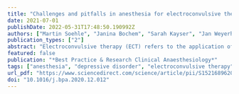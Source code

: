 ```yaml
---
title: "Challenges and pitfalls in anesthesia for electroconvulsive therapy"
date: 2021-07-01
publishDate: 2022-05-31T17:48:50.190992Z
authors: ["Martin Soehle", "Janina Bochem", "Sarah Kayser", "Jan Weyerhäuser", "Ricard Valero"]
publication_types: ["2"]
abstract: "Electroconvulsive therapy (ECT) refers to the application of electricity to the patients’ scalp to treat psychiatric disorders, most notably, treatment-resistant depression. It is a safe, effective, and evidence-based therapy that is performed with general anesthesia. Muscle relaxation is used to prevent injuries related to the tonic–clonic seizure caused by ECT. Hypnotics are administered to induce amnesia and unconsciousness, so that, patients do not experience the period of muscle relaxation, while the generalized seizure is left unnoticed. For the anesthesiologist, ECT is associated with the challenges and pitfalls that are related to informed consent, social acceptance of ECT, airway management (especially in COVID-19 patients), and the interaction between ventilation and anesthetics from one viewpoint, and seizure induction and maintenance from another. The exact mode of action of the therapy is as unknown as the optimal choice or combination of anesthetics used."
featured: false
publication: "*Best Practice & Research Clinical Anaesthesiology*"
tags: ["anesthesia", "depressive disorder", "electroconvulsive therapy", "general", "treatment-resistant depression"]
url_pdf: "https://www.sciencedirect.com/science/article/pii/S1521689620301361"
doi: "10.1016/j.bpa.2020.12.012"
---
```


